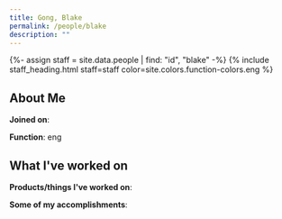 ```yaml
---
title: Gong, Blake
permalink: /people/blake
description: ""
---
```


{%- assign staff = site.data.people | find: "id", "blake" -%}
{% include staff_heading.html staff=staff color=site.colors.function-colors.eng %}

## About Me

**Joined on**: 

**Function**: eng

## What I've worked on

**Products/things I've worked on**:


**Some of my accomplishments**:

